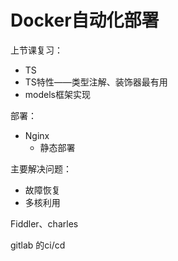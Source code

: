 # Docker自动化部署

上节课复习：

- TS
- TS特性——类型注解、装饰器最有用
- models框架实现

部署：

- Nginx
  - 静态部署



主要解决问题：

- 故障恢复
- 多核利用

Fiddler、charles

gitlab 的ci/cd





















